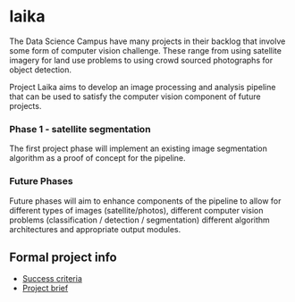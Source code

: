 # laika

The Data Science Campus have many projects in their backlog that involve some form of computer vision challenge. These range from using satellite imagery for land use problems to using crowd sourced photographs for object detection.

Project Laika aims to develop an image processing and analysis pipeline that can be used to satisfy the computer vision component of future projects. 

### Phase 1 - satellite segmentation

The first project phase will implement an existing image segmentation algorithm as a proof of concept for the pipeline.

### Future Phases

Future phases will aim to enhance components of the pipeline to allow for different types of images (satellite/photos), different computer vision problems (classification / detection / segmentation) different algorithm architectures and appropriate output modules.

## Formal project info

* [Success criteria](success_criteria.md)
* [Project brief](project.md)
